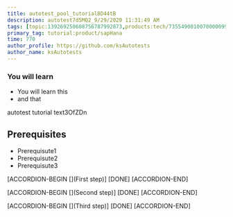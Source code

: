 ```yaml
---
title: autotest_pool_tutorial8D44tB
description: autotest7d5MQ2_9/29/2020 11:31:49 AM
tags: [topic:139269250608756787992873,products:tech/73554900100700000996,tutorial:experience/advanced]
primary_tag: tutorial:product/sapHana
time: 770
author_profile: https://github.com/ksAutotests
author_name: ksAutotests
---
```

### You will learn
- You will learn this
- and that

autotest tutorial text3OfZDn

## Prerequisites
- Prerequisute1
- Prerequisute2
- Prerequisute3

[ACCORDION-BEGIN [](First step)]
[DONE]
[ACCORDION-END]

[ACCORDION-BEGIN [](Second step)]
[DONE]
[ACCORDION-END]

[ACCORDION-BEGIN [](Third step)]
[DONE]
[ACCORDION-END]

